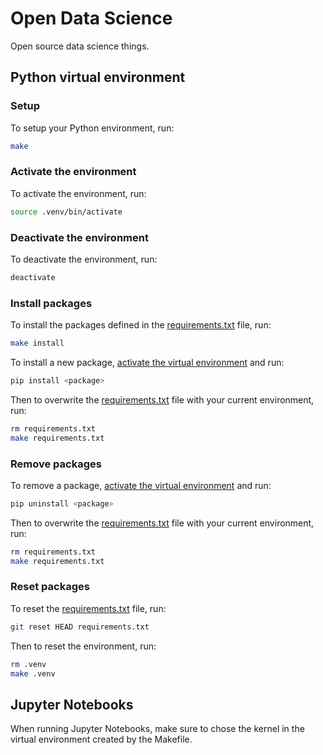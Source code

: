 # Open Data Science

Open source data science things.

## Python virtual environment

### Setup

To setup your Python environment, run:

```bash
make
```

### Activate the environment

To activate the environment, run:

```bash
source .venv/bin/activate
```

### Deactivate the environment

To deactivate the environment, run:

```bash
deactivate
```

### Install packages

To install the packages defined in the [requirements.txt](requirements.txt) file, run:

```bash
make install
```

To install a new package, [activate the virtual environment](#activate-the-environment) and run:

```bash
pip install <package>
```

Then to overwrite the [requirements.txt](requirements.txt) file with your current environment, run:

```bash
rm requirements.txt
make requirements.txt
```

### Remove packages

To remove a package, [activate the virtual environment](#activate-the-environment) and run:

```bash
pip uninstall <package>
```

Then to overwrite the [requirements.txt](requirements.txt) file with your current environment, run:

```bash
rm requirements.txt
make requirements.txt
```

### Reset packages

To reset the [requirements.txt](requirements.txt) file, run:

```bash
git reset HEAD requirements.txt
```

Then to reset the environment, run:

```bash
rm .venv
make .venv
```

## Jupyter Notebooks

When running Jupyter Notebooks, make sure to chose the kernel in the virtual environment created by the Makefile.
